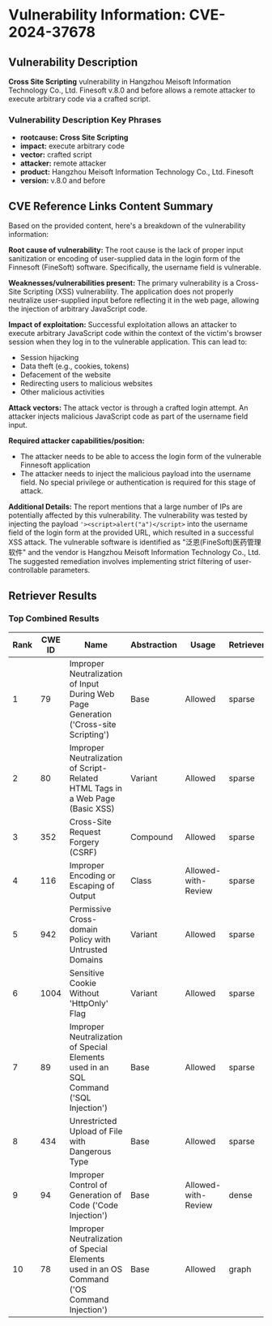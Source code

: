 # Vulnerability Information: CVE-2024-37678

## Vulnerability Description
**Cross Site Scripting** vulnerability in Hangzhou Meisoft Information Technology Co., Ltd. Finesoft v.8.0 and before allows a remote attacker to execute arbitrary code via a crafted script.

### Vulnerability Description Key Phrases
- **rootcause:** **Cross Site Scripting**
- **impact:** execute arbitrary code
- **vector:** crafted script
- **attacker:** remote attacker
- **product:** Hangzhou Meisoft Information Technology Co., Ltd. Finesoft
- **version:** v.8.0 and before

## CVE Reference Links Content Summary
Based on the provided content, here's a breakdown of the vulnerability information:

**Root cause of vulnerability:**
The root cause is the lack of proper input sanitization or encoding of user-supplied data in the login form of the Finnesoft (FineSoft) software. Specifically, the username field is vulnerable.

**Weaknesses/vulnerabilities present:**
The primary vulnerability is a Cross-Site Scripting (XSS) vulnerability. The application does not properly neutralize user-supplied input before reflecting it in the web page, allowing the injection of arbitrary JavaScript code.

**Impact of exploitation:**
Successful exploitation allows an attacker to execute arbitrary JavaScript code within the context of the victim's browser session when they log in to the vulnerable application. This can lead to:
*   Session hijacking
*   Data theft (e.g., cookies, tokens)
*   Defacement of the website
*   Redirecting users to malicious websites
*   Other malicious activities

**Attack vectors:**
The attack vector is through a crafted login attempt. An attacker injects malicious JavaScript code as part of the username field input.

**Required attacker capabilities/position:**
* The attacker needs to be able to access the login form of the vulnerable Finnesoft application
* The attacker needs to inject the malicious payload into the username field. No special privilege or authentication is required for this stage of attack.

**Additional Details:**
The report mentions that a large number of IPs are potentially affected by this vulnerability. The vulnerability was tested by injecting the payload `'><script>alert("a")</script>` into the username field of the login form at the provided URL, which resulted in a successful XSS attack. The vulnerable software is identified as "泛恩(FineSoft)医药管理软件" and the vendor is Hangzhou Meisoft Information Technology Co., Ltd. The suggested remediation involves implementing strict filtering of user-controllable parameters.

## Retriever Results

### Top Combined Results

| Rank | CWE ID | Name | Abstraction | Usage  | Retrievers | Individual Scores |
|------|--------|------|-------------|-------|------------|-------------------|
| 1 | 79 | Improper Neutralization of Input During Web Page Generation ('Cross-site Scripting') | Base | Allowed | sparse | 0.209 |
| 2 | 80 | Improper Neutralization of Script-Related HTML Tags in a Web Page (Basic XSS) | Variant | Allowed | sparse | 0.207 |
| 3 | 352 | Cross-Site Request Forgery (CSRF) | Compound | Allowed | sparse | 0.204 |
| 4 | 116 | Improper Encoding or Escaping of Output | Class | Allowed-with-Review | sparse | 0.182 |
| 5 | 942 | Permissive Cross-domain Policy with Untrusted Domains | Variant | Allowed | sparse | 0.181 |
| 6 | 1004 | Sensitive Cookie Without 'HttpOnly' Flag | Variant | Allowed | sparse | 0.177 |
| 7 | 89 | Improper Neutralization of Special Elements used in an SQL Command ('SQL Injection') | Base | Allowed | sparse | 0.169 |
| 8 | 434 | Unrestricted Upload of File with Dangerous Type | Base | Allowed | sparse | 0.165 |
| 9 | 94 | Improper Control of Generation of Code ('Code Injection') | Base | Allowed-with-Review | dense | 0.572 |
| 10 | 78 | Improper Neutralization of Special Elements used in an OS Command ('OS Command Injection') | Base | Allowed | graph | 0.003 |

